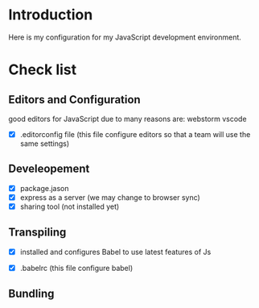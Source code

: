 # Introduction

Here is my configuration for my JavaScript development environment.

# Check list

## Editors and Configuration

good editors for JavaScript due to many reasons are: webstorm vscode

- [x] .editorconfig file (this file configure editors so that a team will use the same settings)

## Develeopement

- [x] package.jason
- [x] express as a server (we may change to browser sync)
- [x] sharing tool (not installed yet)

## Transpiling
- [x] installed and configures Babel to use latest features of Js

- [x] .babelrc (this file configure babel)

## Bundling